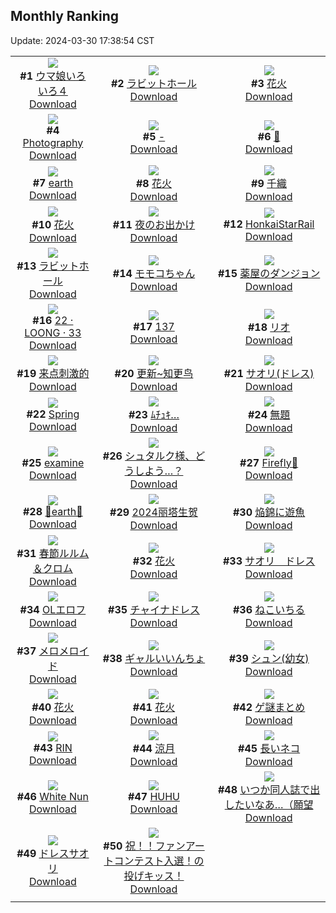 ## Monthly Ranking
Update: 2024-03-30 17:38:54 CST

|      |      |      |
| :----: | :----: | :----: |
| ![](https://i.pixiv.re/c/240x480/img-master/img/2024/03/02/04/13/40/116540853_p0_master1200.jpg)<br>**#1** [ウマ娘いろいろ４](https://www.pixiv.net/artworks/116540853)<br>[Download](https://i.pixiv.re/img-original/img/2024/03/02/04/13/40/116540853_p0.jpg) | ![](https://i.pixiv.re/c/240x480/img-master/img/2024/03/02/15/27/19/116551369_p0_master1200.jpg)<br>**#2** [ラビットホール](https://www.pixiv.net/artworks/116551369)<br>[Download](https://i.pixiv.re/img-original/img/2024/03/02/15/27/19/116551369_p0.png) | ![](https://i.pixiv.re/c/240x480/img-master/img/2024/03/02/01/09/04/116537863_p0_master1200.jpg)<br>**#3** [花火](https://www.pixiv.net/artworks/116537863)<br>[Download](https://i.pixiv.re/img-original/img/2024/03/02/01/09/04/116537863_p0.jpg) |
| ![](https://i.pixiv.re/c/240x480/img-master/img/2024/03/02/13/00/19/116548550_p0_master1200.jpg)<br>**#4** [Photography](https://www.pixiv.net/artworks/116548550)<br>[Download](https://i.pixiv.re/img-original/img/2024/03/02/13/00/19/116548550_p0.jpg) | ![](https://i.pixiv.re/c/240x480/img-master/img/2024/03/02/00/00/14/116535461_p0_master1200.jpg)<br>**#5** [-](https://www.pixiv.net/artworks/116535461)<br>[Download](https://i.pixiv.re/img-original/img/2024/03/02/00/00/14/116535461_p0.jpg) | ![](https://i.pixiv.re/c/240x480/img-master/img/2024/03/02/01/00/24/116537645_p0_master1200.jpg)<br>**#6** [🦋](https://www.pixiv.net/artworks/116537645)<br>[Download](https://i.pixiv.re/img-original/img/2024/03/02/01/00/24/116537645_p0.jpg) |
| ![](https://i.pixiv.re/c/240x480/img-master/img/2024/03/02/00/00/24/116535516_p0_master1200.jpg)<br>**#7** [earth](https://www.pixiv.net/artworks/116535516)<br>[Download](https://i.pixiv.re/img-original/img/2024/03/02/00/00/24/116535516_p0.png) | ![](https://i.pixiv.re/c/240x480/img-master/img/2024/03/04/00/00/14/116602028_p0_master1200.jpg)<br>**#8** [花火](https://www.pixiv.net/artworks/116602028)<br>[Download](https://i.pixiv.re/img-original/img/2024/03/04/00/00/14/116602028_p0.png) | ![](https://i.pixiv.re/c/240x480/img-master/img/2024/03/02/00/03/45/116535866_p0_master1200.jpg)<br>**#9** [千織](https://www.pixiv.net/artworks/116535866)<br>[Download](https://i.pixiv.re/img-original/img/2024/03/02/00/03/45/116535866_p0.jpg) |
| ![](https://i.pixiv.re/c/240x480/img-master/img/2024/03/01/00/00/22/116507091_p0_master1200.jpg)<br>**#10** [花火](https://www.pixiv.net/artworks/116507091)<br>[Download](https://i.pixiv.re/img-original/img/2024/03/01/00/00/22/116507091_p0.jpg) | ![](https://i.pixiv.re/c/240x480/img-master/img/2024/03/03/00/00/17/116566545_p0_master1200.jpg)<br>**#11** [夜のお出かけ](https://www.pixiv.net/artworks/116566545)<br>[Download](https://i.pixiv.re/img-original/img/2024/03/03/00/00/17/116566545_p0.jpg) | ![](https://i.pixiv.re/c/240x480/img-master/img/2024/03/02/20/41/56/116559636_p0_master1200.jpg)<br>**#12** [HonkaiStarRail](https://www.pixiv.net/artworks/116559636)<br>[Download](https://i.pixiv.re/img-original/img/2024/03/02/20/41/56/116559636_p0.jpg) |
| ![](https://i.pixiv.re/c/240x480/img-master/img/2024/03/04/18/32/17/116619813_p0_master1200.jpg)<br>**#13** [ラビットホール](https://www.pixiv.net/artworks/116619813)<br>[Download](https://i.pixiv.re/img-original/img/2024/03/04/18/32/17/116619813_p0.png) | ![](https://i.pixiv.re/c/240x480/img-master/img/2024/03/03/00/00/55/116566728_p0_master1200.jpg)<br>**#14** [モモコちゃん](https://www.pixiv.net/artworks/116566728)<br>[Download](https://i.pixiv.re/img-original/img/2024/03/03/00/00/55/116566728_p0.jpg) | ![](https://i.pixiv.re/c/240x480/img-master/img/2024/03/02/01/18/18/116538086_p0_master1200.jpg)<br>**#15** [薬屋のダンジョン](https://www.pixiv.net/artworks/116538086)<br>[Download](https://i.pixiv.re/img-original/img/2024/03/02/01/18/18/116538086_p0.jpg) |
| ![](https://i.pixiv.re/c/240x480/img-master/img/2024/03/02/01/30/16/116538352_p0_master1200.jpg)<br>**#16** [22 · LOONG · 33](https://www.pixiv.net/artworks/116538352)<br>[Download](https://i.pixiv.re/img-original/img/2024/03/02/01/30/16/116538352_p0.jpg) | ![](https://i.pixiv.re/c/240x480/img-master/img/2024/03/02/11/35/39/116546794_p0_master1200.jpg)<br>**#17** [137](https://www.pixiv.net/artworks/116546794)<br>[Download](https://i.pixiv.re/img-original/img/2024/03/02/11/35/39/116546794_p0.jpg) | ![](https://i.pixiv.re/c/240x480/img-master/img/2024/03/03/00/00/37/116566646_p0_master1200.jpg)<br>**#18** [リオ](https://www.pixiv.net/artworks/116566646)<br>[Download](https://i.pixiv.re/img-original/img/2024/03/03/00/00/37/116566646_p0.jpg) |
| ![](https://i.pixiv.re/c/240x480/img-master/img/2024/03/02/01/44/30/116538651_p0_master1200.jpg)<br>**#19** [来点刺激的](https://www.pixiv.net/artworks/116538651)<br>[Download](https://i.pixiv.re/img-original/img/2024/03/02/01/44/30/116538651_p0.jpg) | ![](https://i.pixiv.re/c/240x480/img-master/img/2024/03/02/01/25/22/116538238_p0_master1200.jpg)<br>**#20** [更新~知更鸟](https://www.pixiv.net/artworks/116538238)<br>[Download](https://i.pixiv.re/img-original/img/2024/03/02/01/25/22/116538238_p0.jpg) | ![](https://i.pixiv.re/c/240x480/img-master/img/2024/03/02/15/32/06/116551477_p0_master1200.jpg)<br>**#21** [サオリ(ドレス)](https://www.pixiv.net/artworks/116551477)<br>[Download](https://i.pixiv.re/img-original/img/2024/03/02/15/32/06/116551477_p0.jpg) |
| ![](https://i.pixiv.re/c/240x480/img-master/img/2024/03/03/07/01/37/116570030_p0_master1200.jpg)<br>**#22** [Spring](https://www.pixiv.net/artworks/116570030)<br>[Download](https://i.pixiv.re/img-original/img/2024/03/03/07/01/37/116570030_p0.png) | ![](https://i.pixiv.re/c/240x480/img-master/img/2024/03/02/00/00/11/116535441_p0_master1200.jpg)<br>**#23** [ﾑﾁｭｷ…](https://www.pixiv.net/artworks/116535441)<br>[Download](https://i.pixiv.re/img-original/img/2024/03/02/00/00/11/116535441_p0.png) | ![](https://i.pixiv.re/c/240x480/img-master/img/2024/03/03/16/33/06/116586172_p0_master1200.jpg)<br>**#24** [無題](https://www.pixiv.net/artworks/116586172)<br>[Download](https://i.pixiv.re/img-original/img/2024/03/03/16/33/06/116586172_p0.jpg) |
| ![](https://i.pixiv.re/c/240x480/img-master/img/2024/03/01/21/31/55/116530525_p0_master1200.jpg)<br>**#25** [examine](https://www.pixiv.net/artworks/116530525)<br>[Download](https://i.pixiv.re/img-original/img/2024/03/01/21/31/55/116530525_p0.png) | ![](https://i.pixiv.re/c/240x480/img-master/img/2024/03/04/20/57/36/116623767_p0_master1200.jpg)<br>**#26** [シュタルク様、どうしよう…？](https://www.pixiv.net/artworks/116623767)<br>[Download](https://i.pixiv.re/img-original/img/2024/03/04/20/57/36/116623767_p0.jpg) | ![](https://i.pixiv.re/c/240x480/img-master/img/2024/03/05/11/39/15/116535823_p0_master1200.jpg)<br>**#27** [Firefly🌠](https://www.pixiv.net/artworks/116535823)<br>[Download](https://i.pixiv.re/img-original/img/2024/03/05/11/39/15/116535823_p0.png) |
| ![](https://i.pixiv.re/c/240x480/img-master/img/2024/02/29/00/00/23/116478177_p0_master1200.jpg)<br>**#28** [💐earth💐](https://www.pixiv.net/artworks/116478177)<br>[Download](https://i.pixiv.re/img-original/img/2024/02/29/00/00/23/116478177_p0.png) | ![](https://i.pixiv.re/c/240x480/img-master/img/2024/03/01/01/02/01/116509457_p0_master1200.jpg)<br>**#29** [2024丽塔生贺](https://www.pixiv.net/artworks/116509457)<br>[Download](https://i.pixiv.re/img-original/img/2024/03/01/01/02/01/116509457_p0.jpg) | ![](https://i.pixiv.re/c/240x480/img-master/img/2024/03/28/07/46/09/116526272_p0_master1200.jpg)<br>**#30** [焔錦に遊魚](https://www.pixiv.net/artworks/116526272)<br>[Download](https://i.pixiv.re/img-original/img/2024/03/28/07/46/09/116526272_p0.png) |
| ![](https://i.pixiv.re/c/240x480/img-master/img/2024/02/29/23/05/51/116504907_p0_master1200.jpg)<br>**#31** [春節ルルム＆クロム](https://www.pixiv.net/artworks/116504907)<br>[Download](https://i.pixiv.re/img-original/img/2024/02/29/23/05/51/116504907_p0.jpg) | ![](https://i.pixiv.re/c/240x480/img-master/img/2024/03/02/23/45/24/116555813_p0_master1200.jpg)<br>**#32** [花火](https://www.pixiv.net/artworks/116555813)<br>[Download](https://i.pixiv.re/img-original/img/2024/03/02/23/45/24/116555813_p0.jpg) | ![](https://i.pixiv.re/c/240x480/img-master/img/2024/03/03/08/00/03/116575148_p0_master1200.jpg)<br>**#33** [サオリ　ドレス](https://www.pixiv.net/artworks/116575148)<br>[Download](https://i.pixiv.re/img-original/img/2024/03/03/08/00/03/116575148_p0.jpg) |
| ![](https://i.pixiv.re/c/240x480/img-master/img/2024/03/04/03/58/49/116607226_p0_master1200.jpg)<br>**#34** [OLエロフ](https://www.pixiv.net/artworks/116607226)<br>[Download](https://i.pixiv.re/img-original/img/2024/03/04/03/58/49/116607226_p0.png) | ![](https://i.pixiv.re/c/240x480/img-master/img/2024/03/02/00/00/22/116535502_p0_master1200.jpg)<br>**#35** [チャイナドレス](https://www.pixiv.net/artworks/116535502)<br>[Download](https://i.pixiv.re/img-original/img/2024/03/02/00/00/22/116535502_p0.jpg) | ![](https://i.pixiv.re/c/240x480/img-master/img/2024/03/02/20/59/49/116560104_p0_master1200.jpg)<br>**#36** [ねこいちる](https://www.pixiv.net/artworks/116560104)<br>[Download](https://i.pixiv.re/img-original/img/2024/03/02/20/59/49/116560104_p0.png) |
| ![](https://i.pixiv.re/c/240x480/img-master/img/2024/03/03/19/03/20/116590632_p0_master1200.jpg)<br>**#37** [メロメロイド](https://www.pixiv.net/artworks/116590632)<br>[Download](https://i.pixiv.re/img-original/img/2024/03/03/19/03/20/116590632_p0.png) | ![](https://i.pixiv.re/c/240x480/img-master/img/2024/03/02/18/00/09/116554973_p0_master1200.jpg)<br>**#38** [ギャルいいんちょ](https://www.pixiv.net/artworks/116554973)<br>[Download](https://i.pixiv.re/img-original/img/2024/03/02/18/00/09/116554973_p0.jpg) | ![](https://i.pixiv.re/c/240x480/img-master/img/2024/03/02/00/00/16/116535469_p0_master1200.jpg)<br>**#39** [シュン(幼女)](https://www.pixiv.net/artworks/116535469)<br>[Download](https://i.pixiv.re/img-original/img/2024/03/02/00/00/16/116535469_p0.png) |
| ![](https://i.pixiv.re/c/240x480/img-master/img/2024/03/04/18/18/04/116619468_p0_master1200.jpg)<br>**#40** [花火](https://www.pixiv.net/artworks/116619468)<br>[Download](https://i.pixiv.re/img-original/img/2024/03/04/18/18/04/116619468_p0.png) | ![](https://i.pixiv.re/c/240x480/img-master/img/2024/03/02/00/02/19/116535772_p0_master1200.jpg)<br>**#41** [花火](https://www.pixiv.net/artworks/116535772)<br>[Download](https://i.pixiv.re/img-original/img/2024/03/02/00/02/19/116535772_p0.jpg) | ![](https://i.pixiv.re/c/240x480/img-master/img/2024/03/02/12/37/44/116548085_p0_master1200.jpg)<br>**#42** [ゲ謎まとめ](https://www.pixiv.net/artworks/116548085)<br>[Download](https://i.pixiv.re/img-original/img/2024/03/02/12/37/44/116548085_p0.png) |
| ![](https://i.pixiv.re/c/240x480/img-master/img/2024/03/04/00/01/38/116602327_p0_master1200.jpg)<br>**#43** [RIN](https://www.pixiv.net/artworks/116602327)<br>[Download](https://i.pixiv.re/img-original/img/2024/03/04/00/01/38/116602327_p0.png) | ![](https://i.pixiv.re/c/240x480/img-master/img/2024/03/02/12/39/54/116548121_p0_master1200.jpg)<br>**#44** [涼月](https://www.pixiv.net/artworks/116548121)<br>[Download](https://i.pixiv.re/img-original/img/2024/03/02/12/39/54/116548121_p0.png) | ![](https://i.pixiv.re/c/240x480/img-master/img/2024/02/29/20/48/03/116499858_p0_master1200.jpg)<br>**#45** [長いネコ](https://www.pixiv.net/artworks/116499858)<br>[Download](https://i.pixiv.re/img-original/img/2024/02/29/20/48/03/116499858_p0.png) |
| ![](https://i.pixiv.re/c/240x480/img-master/img/2024/03/01/00/00/45/116507193_p0_master1200.jpg)<br>**#46** [White Nun](https://www.pixiv.net/artworks/116507193)<br>[Download](https://i.pixiv.re/img-original/img/2024/03/01/00/00/45/116507193_p0.png) | ![](https://i.pixiv.re/c/240x480/img-master/img/2024/03/02/02/32/21/116539494_p0_master1200.jpg)<br>**#47** [HUHU](https://www.pixiv.net/artworks/116539494)<br>[Download](https://i.pixiv.re/img-original/img/2024/03/02/02/32/21/116539494_p0.png) | ![](https://i.pixiv.re/c/240x480/img-master/img/2024/03/02/19/08/50/116556970_p0_master1200.jpg)<br>**#48** [いつか同人誌で出したいなあ…（願望](https://www.pixiv.net/artworks/116556970)<br>[Download](https://i.pixiv.re/img-original/img/2024/03/02/19/08/50/116556970_p0.jpg) |
| ![](https://i.pixiv.re/c/240x480/img-master/img/2024/03/01/03/21/32/116511901_p0_master1200.jpg)<br>**#49** [ドレスサオリ](https://www.pixiv.net/artworks/116511901)<br>[Download](https://i.pixiv.re/img-original/img/2024/03/01/03/21/32/116511901_p0.png) | ![](https://i.pixiv.re/c/240x480/img-master/img/2024/03/03/22/00/27/116597237_p0_master1200.jpg)<br>**#50** [祝！！ファンアートコンテスト入選！の投げキッス！](https://www.pixiv.net/artworks/116597237)<br>[Download](https://i.pixiv.re/img-original/img/2024/03/03/22/00/27/116597237_p0.jpg) |
|      |
